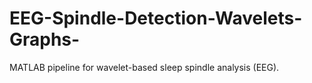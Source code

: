 # EEG-Spindle-Detection-Wavelets-Graphs-
MATLAB pipeline for wavelet-based sleep spindle analysis (EEG).
